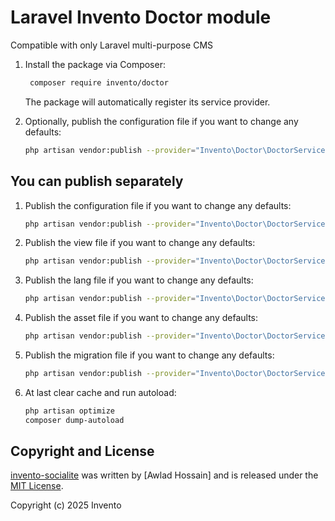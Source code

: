 # Laravel Invento Doctor module

Compatible  with only Laravel multi-purpose CMS



1. Install the package via Composer:

    ```sh
     composer require invento/doctor
    ```

   The package will automatically register its service provider.

2. Optionally, publish the configuration file if you want to change any defaults:

    ```sh
    php artisan vendor:publish --provider="Invento\Doctor\DoctorServiceProvider"
    ```


## You can publish separately

1. Publish the configuration file if you want to change any defaults:

    ```sh
    php artisan vendor:publish --provider="Invento\Doctor\DoctorServiceProvider" --tag="doctor-config"
    ```

2. Publish the view file if you want to change any defaults:

    ```sh
    php artisan vendor:publish --provider="Invento\Doctor\DoctorServiceProvider" --tag="doctor-views"
    ```


3. Publish the lang file if you want to change any defaults:

    ```sh
    php artisan vendor:publish --provider="Invento\Doctor\DoctorServiceProvider" --tag="doctor-lang"
    ```

3. Publish the asset file if you want to change any defaults:

    ```sh
    php artisan vendor:publish --provider="Invento\Doctor\DoctorServiceProvider" --tag="doctor-assets"
    ```
   
5. Publish the migration file if you want to change any defaults:

    ```sh
    php artisan vendor:publish --provider="Invento\Doctor\DoctorServiceProvider" --tag="doctor-migration"
    ```


6. At last clear cache and run autoload:

    ```sh
   php artisan optimize
   composer dump-autoload
    ```


## Copyright and License

[invento-socialite](https://bitbucket.org/zia_invento/invento-socialite/src/master/)
was written by [Awlad Hossain] and is released under the
[MIT License](LICENSE.md).

Copyright (c) 2025 Invento
